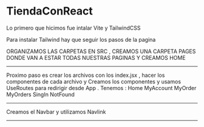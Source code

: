 # TiendaConReact

Lo primero que hicimos fue intalar Vite y TailwindCSS 

<!-- codigo terminal para intalar Vite  -->

<!-- npm create vite@latest my-project -- --template react
cd my-project -->

Para instalar Tailwind hay que seguir los pasos de la pagina 
<!-- https://tailwindcss.com/docs/installation/using-vite -->

ORGANIZAMOS LAS CARPETAS EN SRC , CREAMOS UNA CARPETA PAGES DONDE VAN A ESTAR TODAS NUESTRAS PAGINAS Y CREAMOS HOME 

-----------------------------------------

Proximo paso es crear los archivos con los index.jsx , hacer los componentes de cada archivo y
Creamos los componentes y usamos UseRoutes para redirigir desde App .
Tenemos :
Home 
MyAccount
MyOrder
MyOrders
SingIn
NotFound 

---------------------------------------------------
Creamos el Navbar y utilizamos Navlink

---------------------------------------------------




